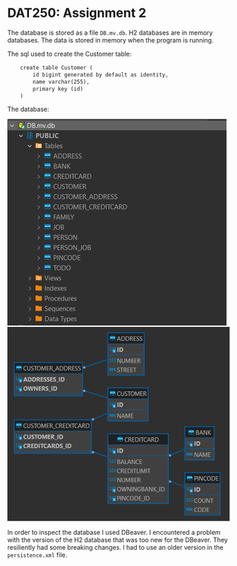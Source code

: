 # DAT250: Assignment 2

The database is stored as a file `DB.mv.db`. H2 databases are in 
memory databases. The data is stored in memory when the program 
is running.


The sql used to create the Customer table:
```
    create table Customer (
        id bigint generated by default as identity,
        name varchar(255),
        primary key (id)
    )
```

The database:

![img.png](img.png)
![img_1.png](img_1.png)

In order to inspect the database I used DBeaver. I encountered a problem
with the version of the H2 database that was too new for the DBeaver. They
resiliently had some breaking changes. I had to use an older version in the 
`persistence.xml` file.